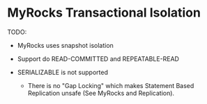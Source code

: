
# MyRocks Transactional Isolation

TODO:


* MyRocks uses snapshot isolation
* Support do READ-COMMITTED and REPEATABLE-READ
* SERIALIZABLE is not supported

  * There is no "Gap Locking" which makes Statement Based Replication unsafe (See MyRocks and Replication).

